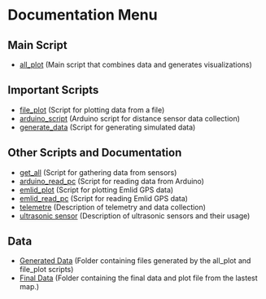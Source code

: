 # Documentation Menu

## Main Script
- [all_plot](https://github.com/TotoB12/TRIC/blob/main/docs/all_plot.md) (Main script that combines data and generates visualizations)

## Important Scripts
- [file_plot](https://github.com/TotoB12/TRIC/blob/main/docs/file_plot.md) (Script for plotting data from a file)
- [arduino_script](https://github.com/TotoB12/TRIC/blob/main/docs/arduino_script.md) (Arduino script for distance sensor data collection)
- [generate_data](https://github.com/TotoB12/TRIC/blob/main/docs/generate_data.md) (Script for generating simulated data)

## Other Scripts and Documentation
- [get_all](https://github.com/TotoB12/TRIC/blob/main/docs/get_all.md) (Script for gathering data from sensors)
- [arduino_read_pc](https://github.com/TotoB12/TRIC/blob/main/docs/arduino_read_pc.md) (Script for reading data from Arduino)
- [emlid_plot](https://github.com/TotoB12/TRIC/blob/main/docs/emlid_plot.md) (Script for plotting Emlid GPS data)
- [emlid_read_pc](https://github.com/TotoB12/TRIC/blob/main/docs/emlid_read_pc.md) (Script for reading Emlid GPS data)
- [telemetre](https://github.com/TotoB12/TRIC/blob/main/docs/telemetre.md) (Description of telemetry and data collection)
- [ultrasonic sensor](https://github.com/TotoB12/TRIC/blob/main/docs/ultrasonic%20sensor.md) (Description of ultrasonic sensors and their usage)

## Data
- [Generated Data](https://github.com/TotoB12/TRIC/tree/main/data) (Folder containing files generated by the all_plot and file_plot scripts)
- [Final Data](https://github.com/TotoB12/TRIC/tree/main/final) (Folder containing the final data and plot file from the lastest map.)
